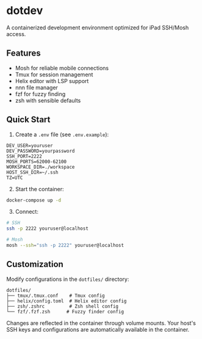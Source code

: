 # dotdev

A containerized development environment optimized for iPad SSH/Mosh access.

## Features
- Mosh for reliable mobile connections
- Tmux for session management
- Helix editor with LSP support
- nnn file manager
- fzf for fuzzy finding
- zsh with sensible defaults 

## Quick Start

1. Create a `.env` file (see `.env.example`):
```env
DEV_USER=youruser
DEV_PASSWORD=yourpassword
SSH_PORT=2222
MOSH_PORTS=62000-62100
WORKSPACE_DIR=./workspace
HOST_SSH_DIR=~/.ssh
TZ=UTC
```

2. Start the container:
```bash
docker-compose up -d
```

3. Connect:
```bash
# SSH
ssh -p 2222 youruser@localhost

# Mosh
mosh --ssh="ssh -p 2222" youruser@localhost
```

## Customization

Modify configurations in the `dotfiles/` directory:
```
dotfiles/
├── tmux/.tmux.conf    # Tmux config
├── helix/config.toml  # Helix editor config
├── zsh/.zshrc         # Zsh shell config
└── fzf/.fzf.zsh      # Fuzzy finder config
```

Changes are reflected in the container through volume mounts. Your host's SSH keys and configurations are automatically available in the container.